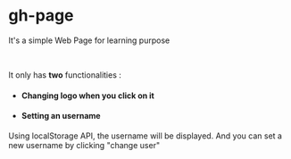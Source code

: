 # gh-page
It's a simple Web Page for learning purpose

<br>

It only has **two** functionalities :
- #### Changing logo when you click on it
- #### Setting an username
Using localStorage API, the username will be displayed. And you can set a new username by clicking "change user"
